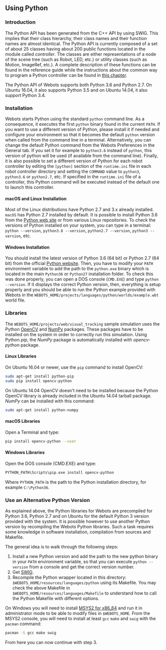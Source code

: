 ## Using Python

### Introduction

The Python API has been generated from the C++ API by using SWIG.
This implies that their class hierarchy, their class names and their function names are almost identical.
The Python API is currently composed of a set of about 25 classes having about 200 public functions located in the module called *controller*.
The classes are either representations of a node of the scene tree (such as Robot, LED, etc.) or utility classes (such as Motion, ImageRef, etc.).
A complete description of these functions can be found in the reference guide while the instructions about the common way to program a Python controller can be found in [this chapter](programming-fundamentals.md).

The Python API of Webots supports both Python 3.6 and Python 2.7.
On Ubuntu 16.04, it also supports Python 3.5 and on Ubuntu 14.04, it also support Python 3.4.

### Installation

Webots starts Python using the standard `python` command line.
As a consequence, it executes the first `python` binary found in the current `PATH`.
If you want to use a different version of Python, please install it if needed and configure your environment so that it becomes the default `python` version when called from the command line in a terminal.
Alternatively, you can change the default Python command from the Webots Preferences in the General tab.
If you set it for example to `python3.6` instead of `python`, this version of python will be used (if available from the command line).
Finally, it is also possible to set a different version of Python for each robot controller by editing the `[python]` section of the `runtime.ini` file in each robot controller directory and setting the `COMMAND` value to `python3`, `python3.6` or `python2.7`, etc.
If specified in the `runtime.ini` file of a controller, this Python command will be executed instead of the default one to launch this controller.

#### macOS and Linux Installation

Most of the Linux distributions have Python 2.7 and 3.x already installed.
`macOS` has Python 2.7 installed by default.
It is possible to install Python 3.6 from the [Python web site](https://www.python.org) or from various Linux repositories.
To check the versions of Python installed on your system, you can type in a terminal: `python --version`, `python3.6 --version`, `python2.7 --version`, `python3 --version`, etc.

#### Windows Installation

You should install the latest version of Python 3.6 (64 bit) or Python 2.7 (64 bit) from the official [Python website](https://www.python.org).
Then, you have to modify your `PATH` environment variable to add the path to the `python.exe` binary which is located in the main `Python36` or `Python27` installation folder.
To check this was done properly, you can open a DOS console (`CMD.EXE`) and type `python --version`.
If it displays the correct Python version, then, everything is setup properly and you should be able to run the Python example provided with Webots in the `WEBOTS_HOME/projects/languages/python/worlds/example.wbt` world file.

### Libraries

The `WEBOTS_HOME/projects/web/visual_tracking` sample simulation uses the Python [OpenCV](http://opencv.org/) and [NumPy](http://numpy.org/) packages.
These packages have to be installed on the system in order to correctly run this simulation.
Using Python *pip*, the *NumPy* package is automatically installed with *opencv-python* package.

#### Linux Libraries

On Ubuntu 16.04 or newer, use the `pip` command to install OpenCV:
```sh
sudo apt-get install python-pip
sudo pip install opencv-python
```

On Ubuntu 14.04 OpenCV doesn't need to be installed because the Python OpenCV library is already included in the Ubuntu 14.04 tarball package.
*NumPy* can be installed with this command:
```sh
sudo apt-get install python-numpy
```

#### macOS Libraries

Open a Terminal and type:
```sh
pip install opencv-python --user
```

#### Windows Libraries

Open the DOS console (CMD.EXE) and type:

```sh
PYTHON_PATH\Scripts\pip.exe install opencv-python
```

Where `PYTHON_PATH` is the path to the Python installation directory, for example `C:\Python36`.

### Use an Alternative Python Version

As explained above, the Python libraries for Webots are precompiled for Python 3.6, Python 2.7 and on Ubuntu for the default Python 3 version provided with the system.
It is possible however to use another Python version by recompiling the Webots Python libraries.
Such a task requires some knowledge in software installation, compilation from sources and Makefile.

The general idea is to walk through the following steps:

1. Install a new Python version and add the path to the new python binary in your `PATH` environment variable, so that you can execute `python --version` from a console and get the correct version number.
2. Get [SWIG](http://www.swig.org/download.html).
3. Recompile the Python wrapper located in this directory: `$WEBOTS_HOME/resources/languages/python` using its Makefile.
You may check the above Makefile in `$WEBOTS_HOME/resources/languages/Makefile` to understand how to call the Python Makefile with different options.

On Windows you will need to install [MSYS2 for x86\_64](http://www.msys2.org/) and run it in administrator mode to be able to modify files in `$WEBOTS_HOME`.
From the MSYS2 console, you will need to install at least `gcc` `make` and `swig` with the `pacman` command: 
```bash
pacman -S gcc make swig
```
From here you can now continue with step 3.
